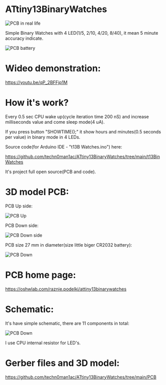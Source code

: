 # ATtiny13BinaryWatches

![PCB in real life](https://raw.githubusercontent.com/techn0man1ac/ATtiny13BinaryWatches/main/Imgs/ATtiny13BinaryClock.jpg)

Simple Binary Watches with 4 LED(1/5, 2/10, 4/20, 8/40), it mean 5 minute accuracy indicate.

![PCB battery](https://raw.githubusercontent.com/techn0man1ac/ATtiny13BinaryWatches/main/Imgs/Back.jpg)

# Wideo demonstration:

https://youtu.be/qP_2BFFjp1M

# How it's work?

Every 0.5 sec CPU wake up(cycle iteration time 200 nS) and increase milliseconds value and come sleep mode(4 uA). 

If you press button "SHOWTIME();" it show hours and minutes(0.5 seconds per value) in binary mode in 4 LEDs.

Source code(for Arduino IDE - "t13B Watches.ino") here:

https://github.com/techn0man1ac/ATtiny13BinaryWatches/tree/main/t13BinWatches

It's project full open source(PCB and code).

# 3D model PCB:
PCB Up side:

![PCB Up](https://raw.githubusercontent.com/techn0man1ac/ATtiny13BinaryWatches/main/Imgs/PCBUpATtiny13BinaryWatches.png)

PCB Down side:

![PCB Down side](https://raw.githubusercontent.com/techn0man1ac/ATtiny13BinaryWatches/main/Imgs/PCBDownATtiny13BinaryWatches.png)

PCB size 27 mm in diameter(size little biger CR2032 battery):

![PCB Down](https://raw.githubusercontent.com/techn0man1ac/ATtiny13BinaryWatches/main/Imgs/PCBSizesATtiny13BinaryWatches.png)

# PCB home page:

https://oshwlab.com/raznie.podelki/attiny13binarywatches

# Schematic:

It's have simple schematic, there are 11 components in total:

![PCB Down](https://raw.githubusercontent.com/techn0man1ac/ATtiny13BinaryWatches/main/PCB/Schematic/Schematic_ATtiny13BinaryWatches_2023-02-12.png)

I use CPU internal resistor for LED's.

# Gerber files and 3D model:

https://github.com/techn0man1ac/ATtiny13BinaryWatches/tree/main/PCB

